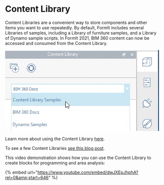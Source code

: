 # Content Library

Content Libraries are a convenient way to store components and other items you want to use repeatedly. By default, FormIt includes several Libraries of samples, including a Library of furniture samples, and a Library of Dynamo sample scripts. In FormIt 2021, BIM 360 content can now be accessed and consumed from the Content Library.

![](../.gitbook/assets/screen-shot-2020-03-30-at-1.39.13-pm.png)

Learn more about using the Content Library [here](../building-the-farnsworth-house/import-export-and-content-library.md).

To see a few Content Libraries [see this blog post](https://formit.autodesk.com/blog/post/content-library).

This video demonstration shows how you can use the Content Library to create blocks for programming and area analysis:

{% embed url="https://www.youtube.com/embed/dwJXEpJhphA?rel=0&amp;start=646" %}



